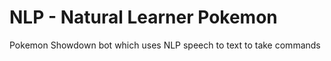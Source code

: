 # NLP - Natural Learner Pokemon
 Pokemon Showdown bot which uses NLP speech to text to take commands
